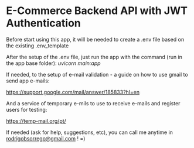 # E-Commerce Backend API with JWT Authentication

Before start using this app, it will be needed to create a .env file based on the existing .env_template

After the setup of the .env file, just run the app with the command (run in the app base folder): *uvicorn main:app*

If needed, to the setup of e-mail validation - a guide on how to use gmail to send app e-mails:

https://support.google.com/mail/answer/185833?hl=en

And a service of temporary e-mils to use to receive e-mails and register users for testing:

https://temp-mail.org/pt/

If needed (ask for help, suggestions, etc), you can call me anytime in rodrigobsorrego@gmail.com ! =)
